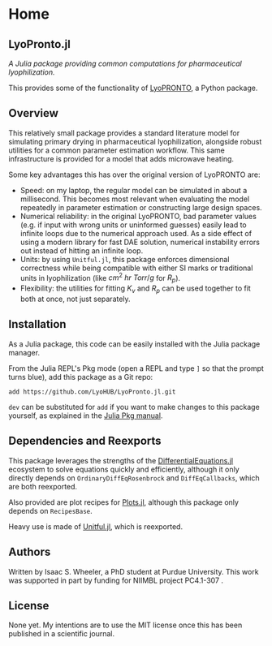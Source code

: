 # Home

## LyoPronto.jl

_A Julia package providing common computations for pharmaceutical lyophilization._

This provides some of the functionality of [LyoPRONTO](https://github.com/LyoHUB/LyoPronto), a Python package.

## Overview

This relatively small package provides a standard literature model for simulating primary drying in pharmaceutical lyophilization, alongside robust utilities for a common parameter estimation workflow. This same infrastructure is provided for a model that adds microwave heating.

Some key advantages this has over the original version of LyoPRONTO are:
- Speed: on my laptop, the regular model can be simulated in about a millisecond. This becomes most relevant when evaluating the model repeatedly in parameter estimation or constructing large design spaces.
- Numerical reliability: in the original LyoPRONTO, bad parameter values (e.g. if input with wrong units or uninformed guesses) easily lead to infinite loops due to the numerical approach used. As a side effect of using a modern library for fast DAE solution, numerical instability errors out instead of hitting an infinite loop. 
- Units: by using `Unitful.jl`, this package enforces dimensional correctness while being compatible with either SI marks or traditional units in lyophilization (like $cm^2\ hr\ Torr / g$ for $R_p$).
- Flexibility: the utilities for fitting $K_v$ and $R_p$ can be used together to fit both at once, not just separately.

## Installation
As a Julia package, this code can be easily installed with the Julia package manager. 

From the Julia REPL's Pkg mode (open a REPL and type `]` so that the prompt turns blue), add this package as a Git repo:
```
add https://github.com/LyoHUB/LyoPronto.jl.git
```
`dev` can be substituted for `add` if you want to make changes to this package yourself, as explained in the [Julia Pkg manual](https://pkgdocs.julialang.org/v1/managing-packages/).

## Dependencies and Reexports
This package leverages the strengths of the [DifferentialEquations.jl](https://docs.sciml.ai/DiffEqDocs/stable/) ecosystem to solve equations quickly and efficiently, although it only directly depends on `OrdinaryDiffEqRosenbrock` and `DiffEqCallbacks`, which are both reexported.

Also provided are plot recipes for [Plots.jl](https://docs.juliaplots.org/stable), although this package only depends on `RecipesBase`.

Heavy use is made of [Unitful.jl](https://painterqubits.github.io/Unitful.jl/stable/), which is reexported.


## Authors

Written by Isaac S. Wheeler, a PhD student at Purdue University.
This work was supported in part by funding for NIIMBL project PC4.1-307 .

## License

None yet. My intentions are to use the MIT license once this has been published in a scientific journal.


